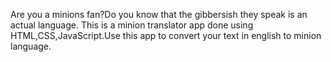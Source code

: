 Are you a minions fan?Do you know that the gibbersish they speak is an actual language.
This is a minion translator app done using HTML,CSS,JavaScript.Use this app to convert your text in english to minion language.
